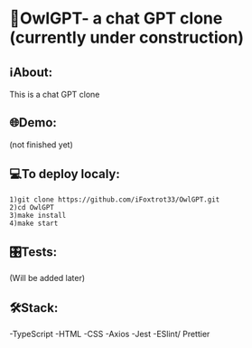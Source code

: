 # 🦉OwlGPT- a chat GPT clone (currently under construction)

## ℹAbout:
This is a chat GPT clone 

## 🌐Demo:
(not finished yet)

## 💻To deploy localy:
```
1)git clone https://github.com/iFoxtrot33/OwlGPT.git
2)cd OwlGPT
3)make install
4)make start
```
## 🎛️Tests:
(Will be added later)

## 🛠Stack:
-TypeScript
-HTML
-CSS
-Axios
-Jest
-ESlint/ Prettier
